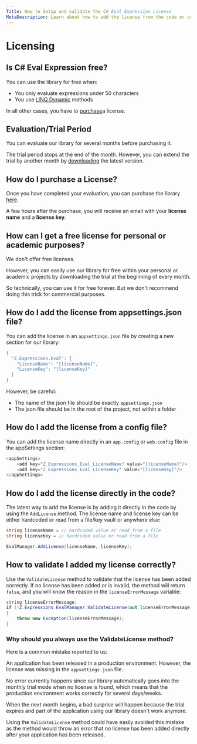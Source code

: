 ```yaml
---
Title: How to Setup and validate the C# Eval Expression License
MetaDescription: Learn about how to add the license from the code or config file in the C# Eval Expression library. Learn how to validate the license was correctly added.
---
```


# Licensing

## Is C# Eval Expression free?

You can use the library for free when:

- You only evaluate expressions under 50 characters
- You use [LINQ Dynamic](/linq-dynamic) methods

In all other cases, you have to [purchase](/pricing)a license.

## Evaluation/Trial Period

You can evaluate our library for several months before purchasing it.

The trial period stops at the end of the month. However, you can extend the trial by another month by [downloading](/download) the latest version.

## How do I purchase a License?

Once you have completed your evaluation, you can purchase the library [here](/pricing).

A few hours after the purchase, you will receive an email with your **license name** and a **license key**.

## How can I get a free license for personal or academic purposes?

We don't offer free licenses.

However, you can easily use our library for free within your personal or academic projects by downloading the trial at the beginning of every month.

So technically, you can use it for free forever. But we don't recommend doing this trick for commercial purposes.

## How do I add the license from appsettings.json file?

You can add the license in an `appsettings.json` file by creating a new section for our library:

```csharp
{
  "Z.Expressions.Eval": {
    "LicenseName": "[licenseName]",
    "LicenseKey": "[licenseKey]"
  }
}
```

However, be careful:

- The name of the json file should be exactly `appsettings.json`
- The json file should be in the root of the project, not within a folder

## How do I add the license from a config file?

You can add the license name directly in an `app.config` or `web.config` file in the appSettings section:

```csharp
<appSettings>
	<add key="Z_Expressions_Eval_LicenseName" value="[licenseName]"/>
	<add key="Z_Expressions_Eval_LicenseKey" value="[licenseKey]"/>
</appSettings>
```

## How do I add the license directly in the code?

The latest way to add the license is by adding it directly in the code by using the `AddLicense` method. The license name and license key can be either hardcoded or read from a file/key vault or anywhere else:

```csharp
string licenseName = // hardcoded value or read from a file
string licenseKey = // hardcoded value or read from a file

EvalManager.AddLicense(licenseName, licenseKey);
``` 

## How to validate I added my license correctly?

Use the `ValidateLicense` method to validate that the license has been added correctly. If no license has been added or is invalid, the method will return `false`, and you will know the reason in the `licenseErrorMessage` variable:

```csharp
string licenseErrorMessage;
if (!Z.Expressions.EvalManager.ValidateLicense(out licenseErrorMessage))
{
    throw new Exception(licenseErrorMessage);
}
```

### Why should you always use the ValidateLicense method?

Here is a common mistake reported to us:

An application has been released in a production environment. However, the license was missing in the `appsettings.json` file.

No error currently happens since our library automatically goes into the monthly trial mode when no license is found, which means that the production environment works correctly for several days/weeks.

When the next month begins, a bad surprise will happen because the trial expires and part of the application using our library doesn't work anymore.

Using the `ValidateLicense` method could have easily avoided this mistake as the method would throw an error that no license has been added directly after your application has been released.